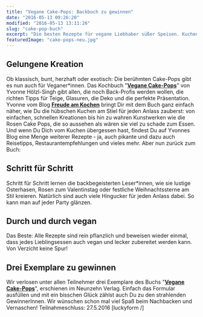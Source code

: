 ```yaml
---
title: "Vegane Cake-Pops: Backbuch zu gewinnen"
date: "2016-05-13 09:26:20"
modified: "2016-05-13 13:11:26"
slug: "cake-pop-buch"
excerpt: "Die besten Rezepte für vegane Liebhaber süßer Speisen. Kuchen am Stiel gibt es ab sofort in vielen leckeren Rezepten für Veganer im neuen Cake-Pops-Kochbuch. Wir verlosen drei Bücher exklusiv.   "
featuredImage: "cake-pops-neu.jpg"
---
```


## Gelungene Kreation

Ob klassisch, bunt, herzhaft oder exotisch: Die berühmten Cake-Pops gibt es nun auch für Veganer\*innen. Das Kochbuch "[**Vegane Cake-Pops**](http://www.freudeamkochen.at/buch-vegane-cakepops/)" von Yvonne Hölzl-Singh gibt allen, die noch Back-Profis werden wollen, die richten Tipps für Teige, Glasuren, die Deko und die perfekte Präsentation. Yvonne vom Blog [**Freude am Kochen**](http://www.freudeamkochen.at/) bringt Dir mit dem Buch ganz einfach näher, wie Du die hübschen Kuchen am Stiel für jeden Anlass zauberst: von einfachen, schnellen Kreationen bis hin zu wahren Kunstwerken wie die Rosen Cake Pops, die so aussehen als wären sie viel zu schade zum Essen. Und wenn Du Dich vom Kuchen übergessen hast, findest Du auf Yvonnes Blog eine Menge weiterer Rezepte - ja, auch pikante und dazu auch Reisetipps, Restaurantempfehlungen und vieles mehr. Aber nun zurück zum Buch:

## Schritt für Schritt

Schritt für Schritt lernen die backbegeisterten Leser\*innen, wie sie lustige Osterhasen, Rosen zum Valentinstag oder festliche Weihnachtssterne am Stil kreieren. Natürlich sind auch viele Hingucker für jeden Anlass dabei. So kann man auf jeder Party glänzen.

## Durch und durch vegan

Das Beste: Alle Rezepte sind rein pflanzlich und beweisen wieder einmal, dass jedes Lieblingsessen auch vegan und lecker zubereitet werden kann. Von Verzicht keine Spur!

## Drei Exemplare zu gewinnen

Wir verlosen unter allen Teilnehmer drei Exemplare des Buchs "[**Vegane Cake-Pops**](http://www.freudeamkochen.at/buch-vegane-cakepops/)", erschienen im Neunzehn Verlag. Einfach das Formular ausfüllen und mit ein bisschen Glück zählst auch Du zu den strahlenden GewinnerInnen. Wir wünschen schon mal viel Spaß beim Nachbacken und Vernaschen! Teilnahmeschluss: 27.5.2016 \[luckyform /\]
